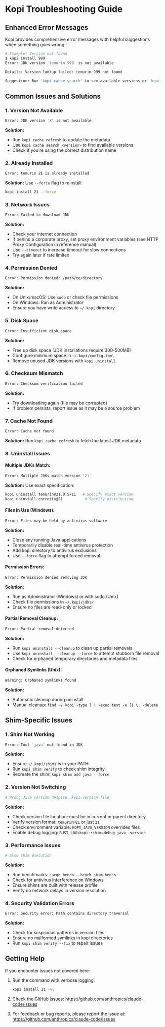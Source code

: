 # Kopi Troubleshooting Guide

## Enhanced Error Messages

Kopi provides comprehensive error messages with helpful suggestions when something goes wrong:

```bash
# Example: Version not found
$ kopi install 999
Error: JDK version 'temurin 999' is not available

Details: Version lookup failed: temurin 999 not found

Suggestion: Run 'kopi cache search' to see available versions or 'kopi cache refresh' to update the list.
```

## Common Issues and Solutions

### 1. Version Not Available
```bash
Error: JDK version 'X' is not available
```
**Solution:** 
- Run `kopi cache refresh` to update the metadata
- Use `kopi cache search <version>` to find available versions
- Check if you're using the correct distribution name

### 2. Already Installed
```bash
Error: temurin 21 is already installed
```
**Solution:** Use `--force` flag to reinstall:
```bash
kopi install 21 --force
```

### 3. Network Issues
```bash
Error: Failed to download JDK
```
**Solution:**
- Check your internet connection
- If behind a corporate proxy, set proxy environment variables (see HTTP Proxy Configuration in reference manual)
- Use `--timeout` to increase timeout for slow connections
- Try again later if rate limited

### 4. Permission Denied
```bash
Error: Permission denied: /path/to/directory
```
**Solution:**
- On Unix/macOS: Use `sudo` or check file permissions
- On Windows: Run as Administrator
- Ensure you have write access to `~/.kopi` directory

### 5. Disk Space
```bash
Error: Insufficient disk space
```
**Solution:**
- Free up disk space (JDK installations require 300-500MB)
- Configure minimum space in `~/.kopi/config.toml`
- Remove unused JDK versions with `kopi uninstall`

### 6. Checksum Mismatch
```bash
Error: Checksum verification failed
```
**Solution:**
- Try downloading again (file may be corrupted)
- If problem persists, report issue as it may be a source problem

### 7. Cache Not Found
```bash
Error: Cache not found
```
**Solution:** Run `kopi cache refresh` to fetch the latest JDK metadata

### 8. Uninstall Issues

#### Multiple JDKs Match:
```bash
Error: Multiple JDKs match version '21'
```
**Solution:** Use exact specification:
```bash
kopi uninstall temurin@21.0.5+11   # Specify exact version
kopi uninstall corretto@21          # Specify distribution
```

#### Files in Use (Windows):
```bash
Error: Files may be held by antivirus software
```
**Solution:**
- Close any running Java applications
- Temporarily disable real-time antivirus protection
- Add kopi directory to antivirus exclusions
- Use `--force` flag to attempt forced removal

#### Permission Errors:
```bash
Error: Permission denied removing JDK
```
**Solution:**
- Run as Administrator (Windows) or with sudo (Unix)
- Check file permissions in `~/.kopi/jdks/`
- Ensure no files are read-only or locked

#### Partial Removal Cleanup:
```bash
Error: Partial removal detected
```
**Solution:**
- Run `kopi uninstall --cleanup` to clean up partial removals
- Use `kopi uninstall --cleanup --force` to attempt stubborn file removal
- Check for orphaned temporary directories and metadata files

#### Orphaned Symlinks (Unix):
```bash
Warning: Orphaned symlinks found
```
**Solution:**
- Automatic cleanup during uninstall
- Manual cleanup: `find ~/.kopi -type l ! -exec test -e {} \; -delete`

## Shim-Specific Issues

### 1. Shim Not Working
```bash
Error: Tool 'java' not found in JDK
```
**Solution:**
- Ensure `~/.kopi/shims` is in your PATH
- Run `kopi shim verify` to check shim integrity
- Recreate the shim: `kopi shim add java --force`

### 2. Version Not Switching
```bash
# Wrong Java version despite .kopi-version file
```
**Solution:**
- Check version file location: must be in current or parent directory
- Verify version format: `temurin@21` or just `21`
- Check environment variable: `KOPI_JAVA_VERSION` overrides files
- Enable debug logging: `RUST_LOG=kopi::shim=debug java -version`

### 3. Performance Issues
```bash
# Slow shim execution
```
**Solution:**
- Run benchmarks: `cargo bench --bench shim_bench`
- Check for antivirus interference on Windows
- Ensure shims are built with release profile
- Verify no network delays in version resolution

### 4. Security Validation Errors
```bash
Error: Security error: Path contains directory traversal
```
**Solution:**
- Check for suspicious patterns in version files
- Ensure no malformed symlinks in kopi directories
- Run `kopi shim verify --fix` to repair issues

## Getting Help

If you encounter issues not covered here:

1. Run the command with verbose logging:
   ```bash
   kopi install 21 -vv
   ```

2. Check the GitHub issues: https://github.com/anthropics/claude-code/issues

3. For feedback or bug reports, please report the issue at:
   https://github.com/anthropics/claude-code/issues